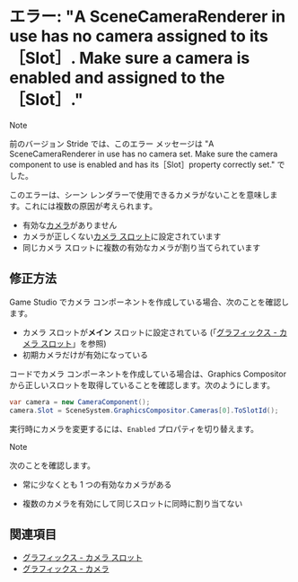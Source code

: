 # エラー: "A SceneCameraRenderer in use has no camera assigned to its ［Slot］. Make sure a camera is enabled and assigned to the ［Slot］."

>[!NOTE]
>前のバージョン Stride では、このエラー メッセージは "A SceneCameraRenderer in use has no camera set. Make sure the camera component to use is enabled and has its［Slot］property correctly set." でした。

このエラーは、シーン レンダラーで使用できるカメラがないことを意味します。これには複数の原因が考えられます。

* 有効な[カメラ](../graphics/cameras/index.md)がありません
* カメラが正しくない[カメラ スロット](../graphics/cameras/camera-slots.md)に設定されています
* 同じカメラ スロットに複数の有効なカメラが割り当てられています

## 修正方法

Game Studio でカメラ コンポーネントを作成している場合、次のことを確認します。

* カメラ スロットが**メイン** スロットに設定されている (「[グラフィックス - カメラ スロット](../graphics/cameras/camera-slots.md)」を参照)
* 初期カメラだけが有効になっている

コードでカメラ コンポーネントを作成している場合は、Graphics Compositor から正しいスロットを取得していることを確認します。次のようにします。

```cs
var camera = new CameraComponent();
camera.Slot = SceneSystem.GraphicsCompositor.Cameras[0].ToSlotId();
```

実行時にカメラを変更するには、``Enabled`` プロパティを切り替えます。

> [!NOTE]
> 次のことを確認します。
>
> * 常に少なくとも 1 つの有効なカメラがある
>
> * 複数のカメラを有効にして同じスロットに同時に割り当てない

## 関連項目

* [グラフィックス - カメラ スロット](../graphics/cameras/camera-slots.md)
* [グラフィックス - カメラ](../graphics/cameras/index.md)